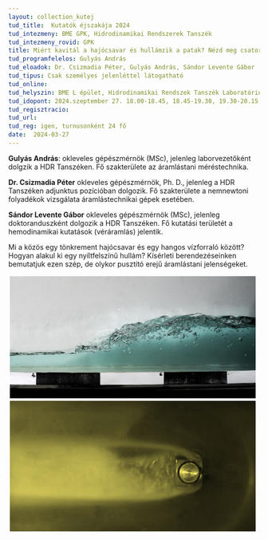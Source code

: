 ```yaml
---
layout: collection_kutej
tud_title:  Kutatók éjszakája 2024
tud_intezmeny: BME GPK, Hidrodinamikai Rendszerek Tanszék
tud_intezmeny_rovid: GPK
title: Miért kavitál a hajócsavar és hullámzik a patak? Nézd meg csatornáinkban!
tud_programfelelos: Gulyás András
tud_eloadok: Dr. Csizmadia Péter, Gulyás András, Sándor Levente Gábor
tud_tipus: Csak személyes jelenléttel látogatható
tud_online: 
tud_helyszin: BME L épület, Hidrodinamikai Rendszek Tanszék Laboratórium (1111 Budapest Bertalan Lajos utca 7.)
tud_idopont: 2024.szeptember 27. 18.00-18.45, 18.45-19.30, 19.30-20.15, 20.15-21:00
tud_regisztracio: 
tud_url: 
tud_reg: igen, turnusonként 24 fő
date:  2024-03-27
---
```

**Gulyás András**: okleveles gépészmérnök (MSc), jelenleg laborvezetőként dolgzik a HDR Tanszéken. Fő szakterülete az áramlástani méréstechnika.

**Dr. Csizmadia Péter** okleveles gépészmérnök, Ph. D., jelenleg a HDR Tanszéken adjunktus pozícióban dolgozik. Fő szakterülete a nemnewtoni folyadékok vizsgálata áramlástechnikai gépek esetében. 

**Sándor Levente Gábor** okleveles gépészmérnök (MSc), jelenleg doktoranduszként dolgozik a HDR Tanszéken. Fő kutatási területét a hemodinamikai kutatások (véráramlás) jelentik.  

Mi a közös egy tönkrement hajócsavar és egy hangos vízforraló között? Hogyan alakul ki egy nyíltfelszínű hullám? Kísérleti berendezéseinken bemutatjuk ezen szép, de olykor pusztító erejű áramlástani jelenségeket. 

![Miért kavitál a hajócsavar és hullámzik a patak? Nézd meg csatornáinkban!](../2024/images/miert-kavital-a-hajocsavar-es-hullamzik-a-patak.PNG)
